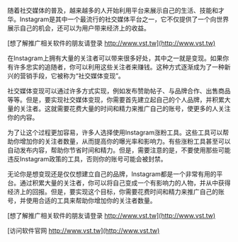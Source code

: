 随着社交媒体的普及，越来越多的人开始利用平台来展示自己的生活、技能和才华。Instagram是其中一个最流行的社交媒体平台之一，它不仅提供了一个向世界展示自己的机会，还可以为用户带来经济上的收益。

[想了解推广相关软件的朋友请登录 http://www.vst.tw](http://www.vst.tw)

在Instagram上拥有大量的关注者可以带来很多好处，其中之一就是变现。如果你有许多忠实的追随者，你可以利用这些关注者来赚钱。这种方式逐渐成为了一种新兴的营销手段，它被称为“社交媒体变现”。

社交媒体变现可以通过许多方式实现，例如发布赞助帖子、与品牌合作、出售商品等等。但是，要实现社交媒体变现，你需要首先建立起自己的个人品牌，并积累大量的关注者。这就需要花费大量的时间和精力来推广自己的账号，使更多的人关注你的内容。

为了让这个过程更加容易，许多人选择使用Instagram涨粉工具。这些工具可以帮助你增加你的关注者数量，从而提高你的曝光率和影响力。有些涨粉工具甚至可以自动发布内容，帮助你节省时间和精力。但是，需要注意的是，不要使用那些可能违反Instagram政策的工具，否则你的账号可能会被封禁。

无论你是想变现还是仅仅想建立自己的品牌，Instagram都是一个非常有用的平台。通过积累大量的关注者，你可以将自己变成一个有影响力的人物，并从中获得经济上的回报。但是，要实现这个目标，你需要花费时间和精力来推广自己的账号，并使用合适的工具来帮助你增加你的关注者数量。

[想了解推广相关软件的朋友请登录 http://www.vst.tw](http://www.vst.tw)


[访问软件官网 http://www.vst.tw](http://www.vst.tw)
